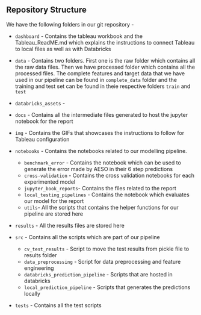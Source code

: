 ## Repository Structure

We have the following folders in our git repository -

- `dashboard` - Contains the tableau workbook and the Tableau_ReadME.md which explains the instructions to connect Tableau to local files as well as with Databricks

- `data` - Contains two folders. First one is the raw folder which contains all the raw data files. Then we have processed folder which contains all the processed files. The complete features and target data that we have used in our pipeline can be found in `complete_data` folder and the training and test set can be found in theie respective folders `train` and `test`

- `databricks_assets` -

- `docs` - Contains all the intermediate files generated to host the jupyter notebook for the report

-  `img` - Contains the GIFs that showcases the instructions to follow for Tableau configuration

-  `notebooks` - Contains the notebooks related to our modelling pipeline.

      - `benchmark_error` - Contains the notebook which can be used to generate the error made by AESO in their 6 step predictions
      - `cross-validation` - Contains the cross validation notebooks for each experimented model
      - `jupyter_book_reports`- Contains the files related to the report
      - `local_testing_pipelines` - Contains the notebook which evaluates our model for the report
      - `utils`- All the scripts that contains the helper functions for our pipeline are stored here

- `results` - All the results files are stored here

- `src` - Contains all the scripts which are part of our pipeline
    - `cv_test_results` - Script to move the test results from pickle file to results folder
    - `data_preprocessing` - Script for data preprocessing and feature engineering
    - `databricks_prediction_pipeline` - Scripts that are hosted in databricks
    - `local_prediction_pipeline` - Scripts that generates the predictions locally

- `tests` - Contains all the test scripts 
